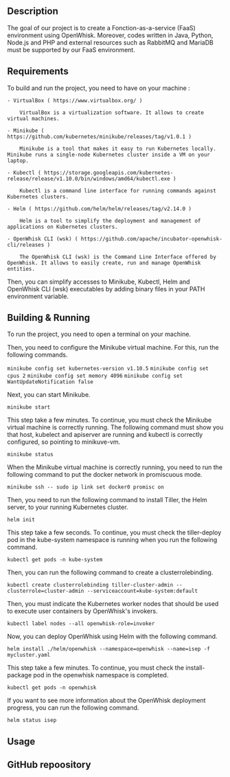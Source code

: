 ## Description

The goal of our project is to create a Fonction-as-a-service (FaaS) environment using OpenWhisk. Moreover, codes written in Java, Python, Node.js and PHP and external resources such as RabbitMQ and MariaDB must be supported by our FaaS environment.

## Requirements

To build and run the project, you need to have on your machine :

	- VirtualBox ( https://www.virtualbox.org/ )
	
		VirtualBox is a virtualization software. It allows to create virtual machines.
	
	- Minikube ( https://github.com/kubernetes/minikube/releases/tag/v1.0.1 )
	
		Minikube is a tool that makes it easy to run Kubernetes locally. Minikube runs a single-node Kubernetes cluster inside a VM on your laptop.
	
	- Kubectl ( https://storage.googleapis.com/kubernetes-release/release/v1.10.0/bin/windows/amd64/kubectl.exe )
	
		Kubectl is a command line interface for running commands against Kubernetes clusters.
	
	- Helm ( https://github.com/helm/helm/releases/tag/v2.14.0 )
	
		Helm is a tool to simplify the deployment and management of applications on Kubernetes clusters.
	
	- OpenWhisk CLI (wsk) ( https://github.com/apache/incubator-openwhisk-cli/releases )
		
		The OpenWhisk CLI (wsk) is the Command Line Interface offered by OpenWhisk. It allows to easily create, run and manage OpenWhisk entities.
		

Then, you can simplify accesses to Minikube, Kubectl, Helm and OpenWhisk CLI (wsk) executables by adding binary files in your PATH environment variable.

## Building & Running

To run the project, you need to open a terminal on your machine.

Then, you need to configure the Minikube virtual machine. For this, run the following commands.

`minikube config set kubernetes-version v1.10.5`
`minikube config set cpus 2`
`minikube config set memory 4096`
`minikube config set WantUpdateNotification false`

Next, you can start Minikube.

`minikube start`

This step take a few minutes. To continue, you must check the Minikube virtual machine is correctly running. The following command must show you that host, kubelect and apiserver are running and kubectl is correctly configured, so pointing to minikuve-vm.

`minikube status`

When the Minikube virtual machine is correctly running, you need to run the following command to put the docker network in promiscuous mode.

`minikube ssh -- sudo ip link set docker0 promisc on`

Then, you need to run the following command to install Tiller, the Helm server, to your running Kubernetes cluster.

`helm init`

This step take a few seconds. To continue, you must check the tiller-deploy pod in the kube-system namespace is running when you run the following command.

`kubectl get pods -n kube-system`

Then, you can run the following command to create a clusterrolebinding.

`kubectl create clusterrolebinding tiller-cluster-admin --clusterrole=cluster-admin --serviceaccount=kube-system:default`

Then, you must indicate the Kubernetes worker nodes that should be used to execute user containers by OpenWhisk's invokers.

`kubectl label nodes --all openwhisk-role=invoker`

Now, you can deploy OpenWhisk using Helm with the following command.

`helm install ./helm/openwhisk --namespace=openwhisk --name=isep -f mycluster.yaml`

This step take a few minutes. To continue, you must check the install-package pod in the openwhisk namespace is completed.

`kubectl get pods -n openwhisk`

If you want to see more information about the OpenWhisk deployment progress, you can run the following command.

`helm status isep`




## Usage

## GitHub repoository
